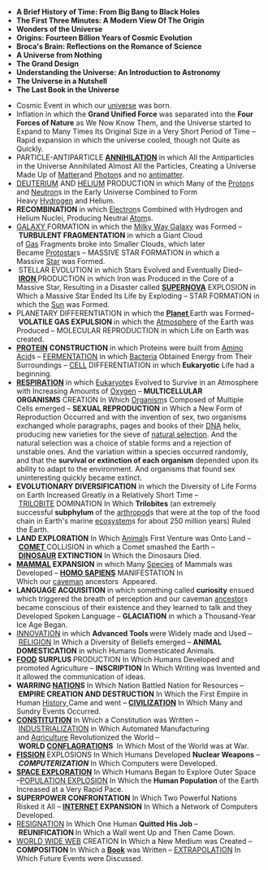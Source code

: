   
<ul>
                                <li><b><a target="_blank" href="https://github.com/manjunath5496/The-Best-Books-on-The-Universe-Ten-Books-Expert-Recommendations/blob/master/univ(1).pdf" style="text-decoration:none;">A Brief History of Time: From Big Bang to Black Holes </a></b></li>
  
<li><b><a target="_blank" href="https://github.com/manjunath5496/The-Best-Books-on-The-Universe-Ten-Books-Expert-Recommendations/blob/master/univ(2).pdf" style="text-decoration:none;">The First Three Minutes: A Modern View Of The Origin</a></b></li>  
  
<li><b><a target="_blank" href="https://github.com/manjunath5496/The-Best-Books-on-The-Universe-Ten-Books-Expert-Recommendations/blob/master/univ(3).pdf" style="text-decoration:none;">Wonders of the Universe</a></b></li>
                               
 <li><b><a target="_blank" href="https://github.com/manjunath5496/The-Best-Books-on-The-Universe-Ten-Books-Expert-Recommendations/blob/master/univ(4).pdf" style="text-decoration:none;">Origins: Fourteen Billion Years of Cosmic Evolution</a></b></li>                              
<li><b><a target="_blank" href="https://github.com/manjunath5496/The-Best-Books-on-The-Universe-Ten-Books-Expert-Recommendations/blob/master/univ(5).pdf" style="text-decoration:none;">Broca's Brain: Reflections on the Romance of Science</a></b></li>
                                <li><b><a target="_blank" href="https://github.com/manjunath5496/The-Best-Books-on-The-Universe-Ten-Books-Expert-Recommendations/blob/master/univ(6).pdf" style="text-decoration:none;">A Universe from Nothing </a></b></li>
                <li><b><a target="_blank" href="https://github.com/manjunath5496/The-Best-Books-on-The-Universe-Ten-Books-Expert-Recommendations/blob/master/univ(7).pdf" style="text-decoration:none;">The Grand Design </a></b></li>                                
                                
<li><b><a target="_blank" href="https://github.com/manjunath5496/The-Best-Books-on-The-Universe-Ten-Books-Expert-Recommendations/blob/master/univ(8).pdf" style="text-decoration:none;">Understanding the Universe: An Introduction to Astronomy</a></b></li>

<li><b><a target="_blank" href="https://github.com/manjunath5496/The-Best-Books-on-The-Universe-Ten-Books-Expert-Recommendations/blob/master/univ(9).pdf" style="text-decoration:none;">The Universe in a Nutshell </a></b></li>

<li><b><a target="_blank" href="https://github.com/manjunath5496/The-Best-Books-on-The-Universe-Ten-Books-Expert-Recommendations/blob/master/univ(10).pdf" style="text-decoration:none;">The Last Book in the Universe </a></b></li>

</ul>    


<ul>
<li>Cosmic Event in which our&nbsp;<a href="https://en.wikipedia.org/wiki/Universe" target="_blank" rel="nofollow noopener">universe</a>&nbsp;was born.</li>
<li>Inflation in which the&nbsp;<strong>Grand Unified Force</strong>&nbsp;was separated into the&nbsp;<strong>Four Forces of Nature</strong>&nbsp;as We Now Know Them, and the Universe started to Expand to Many Times Its Original Size in a Very Short Period of Time &ndash; Rapid expansion in which the universe cooled, though not Quite as Quickly.</li>
<li>PARTICLE-ANTIPARTICLE&nbsp;<a href="https://en.wikipedia.org/wiki/Annihilation" target="_blank" rel="nofollow noopener"><strong>ANNIHILATION</strong></a>&nbsp;in which All the Antiparticles in the Universe Annihilated Almost All the Particles, Creating a Universe Made Up of&nbsp;<a href="https://en.wikipedia.org/wiki/Matter" target="_blank" rel="nofollow noopener">Matter</a>and&nbsp;<a href="https://en.wikipedia.org/wiki/Photon" target="_blank" rel="nofollow noopener">Photon</a>s and no&nbsp;<a href="https://en.wikipedia.org/wiki/Antimatter" target="_blank" rel="nofollow noopener">antimatter</a>.</li>
<li><a href="https://en.wikipedia.org/wiki/Deuterium" target="_blank" rel="nofollow noopener">DEUTERIUM</a>&nbsp;AND&nbsp;<a href="https://en.wikipedia.org/wiki/Helium" target="_blank" rel="nofollow noopener">HELIUM</a>&nbsp;PRODUCTION in which Many of the&nbsp;<a href="https://en.wikipedia.org/wiki/Proton" target="_blank" rel="nofollow noopener">Proton</a>s and&nbsp;<a href="https://en.wikipedia.org/wiki/Neutron" target="_blank" rel="nofollow noopener">Neutron</a>s in the Early Universe Combined to Form Heavy&nbsp;<a href="https://en.wikipedia.org/wiki/Hydrogen" target="_blank" rel="nofollow noopener">Hydrogen</a>&nbsp;and Helium.</li>
<li><strong>RECOMBINATION</strong>&nbsp;in which&nbsp;<a href="https://en.wikipedia.org/wiki/Electron" target="_blank" rel="nofollow noopener">Electron</a>s Combined with Hydrogen and Helium Nuclei, Producing Neutral&nbsp;<a href="https://en.wikipedia.org/wiki/Atom" target="_blank" rel="nofollow noopener">Atom</a>s.</li>
<li><a href="https://en.wikipedia.org/wiki/Galaxy" target="_blank" rel="nofollow noopener">GALAXY&nbsp;</a>FORMATION in which the&nbsp;<a href="https://en.wikipedia.org/wiki/Milky_Way_Galaxy" target="_blank" rel="nofollow noopener">Milky Way Galaxy</a>&nbsp;was Formed &ndash;&nbsp;<strong>TURBULENT FRAGMENTATION</strong>&nbsp;in which a Giant Cloud of&nbsp;<a href="https://en.wikipedia.org/wiki/Gas" target="_blank" rel="nofollow noopener">Gas</a>&nbsp;Fragments broke into Smaller Clouds, which later Became&nbsp;<a href="https://en.wikipedia.org/wiki/Protostar" target="_blank" rel="nofollow noopener">Protostar</a>s &ndash; MASSIVE STAR FORMATION in which a Massive&nbsp;<a href="https://en.wikipedia.org/wiki/Star" target="_blank" rel="nofollow noopener">Star</a>&nbsp;was Formed.</li>
<li>&nbsp;STELLAR EVOLUTION in which Stars Evolved and Eventually Died&ndash;&nbsp;<a href="https://en.wikipedia.org/wiki/Iron" target="_blank" rel="nofollow noopener"><strong>IRON&nbsp;</strong></a>PRODUCTION in which Iron was Produced in the Core of a Massive Star, Resulting in a Disaster called&nbsp;<a href="https://en.wikipedia.org/wiki/Supernova" target="_blank" rel="nofollow noopener"><strong>SUPERNOVA</strong></a>&nbsp;EXPLOSION in Which a Massive Star Ended Its Life by Exploding &ndash; STAR FORMATION in which the&nbsp;<a href="https://en.wikipedia.org/wiki/Sun" target="_blank" rel="nofollow noopener">Sun</a>&nbsp;was Formed.</li>
<li>PLANETARY DIFFERENTIATION in which the&nbsp;<a href="https://en.wikipedia.org/wiki/Planet" target="_blank" rel="nofollow noopener"><strong>Planet&nbsp;</strong></a>Earth was Formed&ndash;&nbsp;<strong>VOLATILE GAS EXPULSION&nbsp;</strong>in which the&nbsp;<a href="https://en.wikipedia.org/wiki/Atmosphere" target="_blank" rel="nofollow noopener">Atmosphere</a>&nbsp;of the Earth was Produced &ndash; MOLECULAR REPRODUCTION in which Life on Earth was created.</li>
<li><a href="https://en.wikipedia.org/wiki/Protein" target="_blank" rel="nofollow noopener"><strong>PROTEIN</strong></a>&nbsp;<strong>CONSTRUCTION</strong>&nbsp;in which Proteins were built from&nbsp;<a href="https://en.wikipedia.org/wiki/Amino_acid" target="_blank" rel="nofollow noopener">Amino Acid</a>s &ndash;&nbsp;<a href="https://en.wikipedia.org/wiki/Fermentation" target="_blank" rel="nofollow noopener">FERMENTATION</a>&nbsp;in which&nbsp;<a href="https://en.wikipedia.org/wiki/Bacteria" target="_blank" rel="nofollow noopener">Bacteria</a>&nbsp;Obtained Energy from Their Surroundings &ndash;&nbsp;<a href="https://en.wikipedia.org/wiki/Cell_(biology)" target="_blank" rel="nofollow noopener">CELL</a>&nbsp;DIFFERENTIATION in which<strong>&nbsp;Eukaryotic</strong>&nbsp;Life had a beginning.</li>
<li><a href="https://en.wikipedia.org/wiki/Respiration_(physiology)" target="_blank" rel="nofollow noopener"><strong>RESPIRATION</strong></a>&nbsp;in which&nbsp;<a href="https://en.wikipedia.org/wiki/Eukaryote" target="_blank" rel="nofollow noopener">Eukaryote</a>s Evolved to Survive in an Atmosphere with Increasing Amounts of&nbsp;<a href="https://en.wikipedia.org/wiki/Oxygen" target="_blank" rel="nofollow noopener">Oxygen</a>&nbsp;&ndash;&nbsp;<strong>MULTICELLULAR ORGANISMS</strong>&nbsp;CREATION In&nbsp;Which&nbsp;<a href="https://en.wikipedia.org/wiki/Organism" target="_blank" rel="nofollow noopener">Organism</a>s Composed of Multiple Cells emerged &ndash;&nbsp;<strong>SEXUAL REPRODUCTION</strong>&nbsp;in Which a New Form of Reproduction Occurred and with the invention of sex, two organisms exchanged whole paragraphs, pages and books of their&nbsp;<a href="https://en.wikipedia.org/wiki/DNA" target="_blank" rel="nofollow noopener">DNA</a>&nbsp;helix, producing new varieties for the sieve of&nbsp;<a href="https://en.wikipedia.org/wiki/Natural_selection" target="_blank" rel="nofollow noopener">natural selection</a>. And the natural selection was a choice of stable forms and a rejection of unstable ones. And the variation within a species occurred randomly, and that the&nbsp;<strong>survival or extinction of each organism</strong>&nbsp;depended upon its ability to adapt to the environment. And organisms that found sex uninteresting quickly became extinct.</li>
<li><strong>EVOLUTIONARY DIVERSIFICATION</strong>&nbsp;in which the Diversity of Life Forms on Earth Increased Greatly in a Relatively Short Time &ndash;&nbsp;<a href="https://en.wikipedia.org/wiki/Trilobite" target="_blank" rel="nofollow noopener">TRILOBITE</a>&nbsp;DOMINATION In Which&nbsp;<strong>Trilobites</strong>&nbsp;(an extremely successful&nbsp;<strong>subphylum&nbsp;</strong>of the&nbsp;<a href="https://en.wikipedia.org/wiki/Arthropod" target="_blank" rel="nofollow noopener">arthropod</a>s that were at the top of the food chain in Earth's marine&nbsp;<a href="https://en.wikipedia.org/wiki/Ecosystem" target="_blank" rel="nofollow noopener">ecosystem</a>s for about 250 million years) Ruled the Earth.</li>
<li><strong>LAND EXPLORATION</strong>&nbsp;In Which&nbsp;<a href="https://en.wikipedia.org/wiki/Animal" target="_blank" rel="nofollow noopener">Animal</a>s First Venture was Onto Land &ndash;&nbsp;<a href="https://en.wikipedia.org/wiki/Comet" target="_blank" rel="nofollow noopener"><strong>COMET&nbsp;</strong></a>COLLISION&nbsp;in which&nbsp;a Comet smashed&nbsp;the Earth &ndash;&nbsp;<a href="https://en.wikipedia.org/wiki/Dinosaur" target="_blank" rel="nofollow noopener"><strong>DINOSAUR</strong></a><strong>&nbsp;EXTINCTION</strong>&nbsp;In Which the Dinosaurs Died.</li>
<li><a href="https://en.wikipedia.org/wiki/Mammal" target="_blank" rel="nofollow noopener"><strong>MAMMAL</strong></a><strong>&nbsp;EXPANSION</strong>&nbsp;in which Many&nbsp;<a href="https://en.wikipedia.org/wiki/Species" target="_blank" rel="nofollow noopener">Species</a>&nbsp;of Mammals was Developed&nbsp;&ndash;&nbsp;<a href="https://en.wikipedia.org/wiki/Homo_sapiens" target="_blank" rel="nofollow noopener"><strong>HOMO SAPIENS</strong></a>&nbsp;MANIFESTATION In Which&nbsp;our&nbsp;<a href="https://en.wikipedia.org/wiki/Caveman" target="_blank" rel="nofollow noopener">caveman</a>&nbsp;ancestors&nbsp;&nbsp;Appeared.</li>
<li><strong>LANGUAGE ACQUISITION</strong>&nbsp;in which something called&nbsp;<strong>curiosity</strong>&nbsp;ensued which triggered the breath of perception and our caveman&nbsp;<a href="https://en.wikipedia.org/wiki/Ancestor" target="_blank" rel="nofollow noopener">ancestor</a>s became conscious of their existence and they learned to talk and they Developed Spoken Language &ndash;&nbsp;<strong>GLACIATION</strong>&nbsp;in which a Thousand-Year Ice Age Began.</li>
<li><a href="https://en.wikipedia.org/wiki/Innovation" target="_blank" rel="nofollow noopener">INNOVATION</a>&nbsp;in which&nbsp;<strong>Advanced Tools&nbsp;</strong>were Widely made and Used &ndash;&nbsp;<a href="https://en.wikipedia.org/wiki/Religion" target="_blank" rel="nofollow noopener">RELIGION</a>&nbsp;In Which a Diversity of Beliefs emerged &ndash;&nbsp;<strong>ANIMAL DOMESTICATION</strong>&nbsp;in which Humans Domesticated Animals.</li>
<li><a href="https://en.wikipedia.org/wiki/Food" target="_blank" rel="nofollow noopener"><strong>FOOD</strong></a><strong>&nbsp;SURPLUS&nbsp;</strong>PRODUCTION In Which Humans Developed and promoted Agriculture &ndash;&nbsp;<strong>INSCRIPTION</strong>&nbsp;In Which Writing&nbsp;was Invented and it allowed the communication of ideas.</li>
<li><strong>WARRING&nbsp;</strong><a href="https://en.wikipedia.org/wiki/Nation" target="_blank" rel="nofollow noopener"><strong>NATION</strong></a><strong>S</strong>&nbsp;In Which Nation Battled Nation for Resources &ndash;&nbsp;<strong>EMPIRE CREATION AND DESTRUCTION</strong>&nbsp;In Which the First Empire in Human&nbsp;<a href="https://en.wikipedia.org/wiki/History" target="_blank" rel="nofollow noopener">History&nbsp;</a>Came and went &ndash;&nbsp;<a href="https://en.wikipedia.org/wiki/Civilization" target="_blank" rel="nofollow noopener"><strong>CIVILIZATION</strong></a>&nbsp;In Which Many and Sundry Events Occurred.</li>
<li><a href="https://en.wikipedia.org/wiki/Constitution" target="_blank" rel="nofollow noopener"><strong>CONSTITUTION</strong></a>&nbsp;In Which a Constitution was Written &ndash;&nbsp;<a href="https://en.wikipedia.org/wiki/Industrialisation" target="_blank" rel="nofollow noopener">INDUSTRIALIZATION</a>&nbsp;in Which Automated Manufacturing and&nbsp;<a href="https://en.wikipedia.org/wiki/Agriculture" target="_blank" rel="nofollow noopener">Agriculture</a>&nbsp;Revolutionized the World &ndash;&nbsp;<strong>WORLD&nbsp;</strong><a href="https://en.wikipedia.org/wiki/Conflagration" target="_blank" rel="nofollow noopener"><strong>CONFLAGRATION</strong></a><strong>S&nbsp;</strong>&nbsp;In&nbsp;Which Most of the World was at War.</li>
<li><a href="https://en.wikipedia.org/wiki/Nuclear_fission" target="_blank" rel="nofollow noopener"><strong>FISSION</strong></a>&nbsp;EXPLOSIONS In Which Humans Developed&nbsp;<strong>Nuclear Weapons</strong>&nbsp;&ndash;&nbsp;<strong><em>COMPUTERIZATION</em></strong>&nbsp;In Which Computers were Developed.</li>
<li><a href="https://en.wikipedia.org/wiki/Space_exploration" target="_blank" rel="nofollow noopener"><strong>SPACE EXPLORATION</strong></a>&nbsp;In Which Humans Began to Explore Outer Space &ndash;<a href="https://en.wikipedia.org/wiki/Population_growth" target="_blank" rel="nofollow noopener">POPULATION EXPLOSION</a>&nbsp;In Which the&nbsp;<strong>Human Population</strong>&nbsp;of the Earth Increased at a Very Rapid Pace.</li>
<li><strong>SUPERPOWER CONFRONTATION</strong>&nbsp;In Which Two Powerful Nations Risked it All &ndash;&nbsp;<a href="https://en.wikipedia.org/wiki/Internet" target="_blank" rel="nofollow noopener"><strong>INTERNET</strong></a><strong>&nbsp;EXPANSION</strong>&nbsp;In&nbsp;Which&nbsp;a Network of Computers Developed.</li>
<li><a href="https://en.wikipedia.org/wiki/Resignation" target="_blank" rel="nofollow noopener">RESIGNATION</a>&nbsp;In Which One Human&nbsp;<strong>Quitted His Job</strong>&nbsp;&ndash;&nbsp;<strong>REUNIFICATION&nbsp;</strong>In Which a Wall went Up and Then Came Down.</li>
<li><a href="https://en.wikipedia.org/wiki/World_Wide_Web" target="_blank" rel="nofollow noopener">WORLD WIDE WEB</a>&nbsp;CREATION In Which a New Medium was Created &ndash;<strong>COMPOSITION&nbsp;</strong>In Which a&nbsp;<a href="https://en.wikipedia.org/wiki/Book" target="_blank" rel="nofollow noopener"><strong>Book</strong></a>&nbsp;was Written &ndash;&nbsp;<a href="https://en.wikipedia.org/wiki/Extrapolation" target="_blank" rel="nofollow noopener">EXTRAPOLATION</a>&nbsp;In Which Future Events were Discussed.</li>
</ul>
